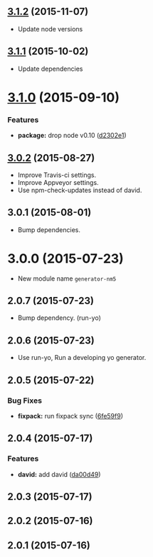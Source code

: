 <a name="3.1.2"></a>
## [3.1.2](https://github.com/pandawing/generator-nm5/compare/v3.1.1...v3.1.2) (2015-11-07)

* Update node versions


<a name="3.1.1"></a>
## [3.1.1](https://github.com/pandawing/generator-nm5/compare/v3.1.0...v3.1.1) (2015-10-02)

* Update dependencies


<a name="3.1.0"></a>
# [3.1.0](https://github.com/pandawing/generator-nm5/compare/v3.0.2...v3.1.0) (2015-09-10)


### Features

* **package:** drop node v0.10 ([d2302e1](https://github.com/pandawing/generator-nm5/commit/d2302e1))



<a name="3.0.2"></a>
## [3.0.2](https://github.com/pandawing/generator-nm5/compare/v3.0.1...v3.0.2) (2015-08-27)

* Improve Travis-ci settings.
* Improve Appveyor settings.
* Use npm-check-updates instead of david.


<a name="3.0.1"></a>
## 3.0.1 (2015-08-01)

* Bump dependencies.


<a name="3.0.0"></a>
# 3.0.0 (2015-07-23)

* New module name `generator-nm5`


<a name="2.0.7"></a>
## 2.0.7 (2015-07-23)

* Bump dependency. (run-yo)


<a name="2.0.6"></a>
## 2.0.6 (2015-07-23)

* Use run-yo, Run a developing yo generator.


<a name="2.0.5"></a>
## 2.0.5 (2015-07-22)


### Bug Fixes

* **fixpack:** run fixpack sync ([6fe59f9](https://github.com/pandawing/generator-nm5/commit/6fe59f9))



<a name="2.0.4"></a>
## 2.0.4 (2015-07-17)


### Features

* **david:** add david ([da00d49](https://github.com/pandawing/generator-nm5/commit/da00d49))



<a name="2.0.3"></a>
## 2.0.3 (2015-07-17)




<a name="2.0.2"></a>
## 2.0.2 (2015-07-16)




<a name="2.0.1"></a>
## 2.0.1 (2015-07-16)




